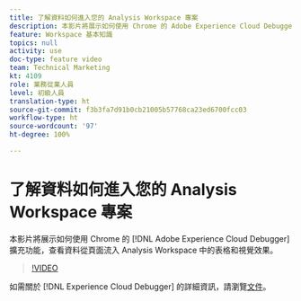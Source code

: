 ```yaml
---
title: 了解資料如何進入您的 Analysis Workspace 專案
description: 本影片將展示如何使用 Chrome 的 Adobe Experience Cloud Debugger 擴充功能，查看資料從頁面流入 Analysis Workspace 中的表格和視覺效果。
feature: Workspace 基本知識
topics: null
activity: use
doc-type: feature video
team: Technical Marketing
kt: 4109
role: 業務從業人員
level: 初級人員
translation-type: ht
source-git-commit: f3b3fa7d91b0cb21005b57768ca23ed6700fcc03
workflow-type: ht
source-wordcount: '97'
ht-degree: 100%

---
```



# 了解資料如何進入您的 Analysis Workspace 專案

本影片將展示如何使用 Chrome 的 [!DNL Adobe Experience Cloud Debugger] 擴充功能，查看資料從頁面流入 Analysis Workspace 中的表格和視覺效果。

>[!VIDEO](https://video.tv.adobe.com/v/31072/?quality=12)

如需關於 [!DNL Experience Cloud Debugger] 的詳細資訊，請瀏覽[文件](https://docs.adobe.com/content/help/zh-Hant/debugger/using/experience-cloud-debugger.html)。
